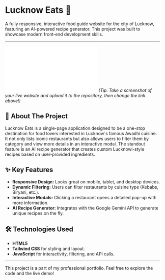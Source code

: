 # Lucknow Eats 🍲

A fully responsive, interactive food guide website for the city of Lucknow, featuring an AI-powered recipe generator. This project was built to showcase modern front-end development skills.

---

![Lucknow Eats Screenshot](file:///C:/Users/ujjya/OneDrive/Documents/index.html/Untitled-1.html)
*(Tip: Take a screenshot of your live website and upload it to the repository, then change the link above!)*

## 🌟 About The Project

Lucknow Eats is a single-page application designed to be a one-stop destination for food lovers interested in Lucknow's famous Awadhi cuisine. It not only lists iconic restaurants but also allows users to filter them by category and view more details in an interactive modal. The standout feature is an AI recipe generator that creates custom Lucknowi-style recipes based on user-provided ingredients.

## ✨ Key Features

* **Responsive Design:** Looks great on mobile, tablet, and desktop devices.
* **Dynamic Filtering:** Users can filter restaurants by cuisine type (Kebabs, Biryani, etc.).
* **Interactive Modals:** Clicking a restaurant opens a detailed pop-up with more information.
* **AI Recipe Generator:** Integrates with the Google Gemini API to generate unique recipes on the fly.

## 🛠️ Technologies Used

* **HTML5**
* **Tailwind CSS** for styling and layout.
* **JavaScript** for interactivity, filtering, and API calls.


---

This project is a part of my professional portfolio. Feel free to explore the code and the live demo!
